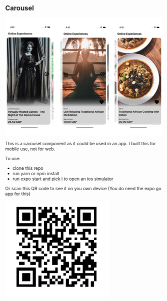 ## Carousel

![preview](./assets/voorbeeld_fild.png)

This is a carousel component as it could be used in an app. 
I built this for mobile use, not for web.

To use:
- clone this repo
- run yarn or npm install
- run expo start and pick i to open an ios simulator

Or scan this QR code to see it on you own device  (You do need the expo go app for this)

![QR](./assets/QR.png)
